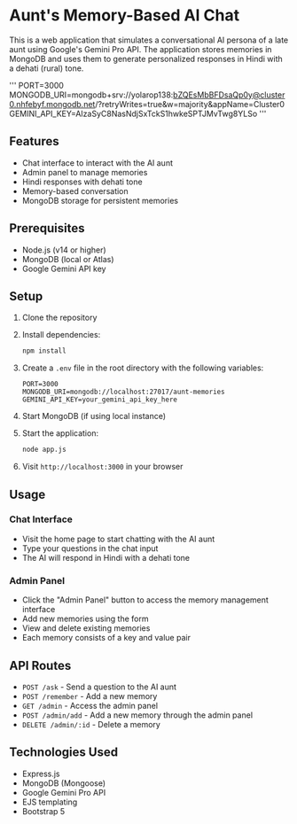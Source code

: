 # Aunt's Memory-Based AI Chat

This is a web application that simulates a conversational AI persona of a late aunt using Google's Gemini Pro API. The application stores memories in MongoDB and uses them to generate personalized responses in Hindi with a dehati (rural) tone.

'''
PORT=3000
MONGODB_URI=mongodb+srv://yolarop138:bZQEsMbBFDsaQp0y@cluster0.nhfebyf.mongodb.net/?retryWrites=true&w=majority&appName=Cluster0
GEMINI_API_KEY=AIzaSyC8NasNdjSxTckS1hwkeSPTJMvTwg8YLSo
'''

## Features

- Chat interface to interact with the AI aunt
- Admin panel to manage memories
- Hindi responses with dehati tone
- Memory-based conversation
- MongoDB storage for persistent memories

## Prerequisites

- Node.js (v14 or higher)
- MongoDB (local or Atlas)
- Google Gemini API key

## Setup

1. Clone the repository
2. Install dependencies:
   ```bash
   npm install
   ```

3. Create a `.env` file in the root directory with the following variables:
   ```
   PORT=3000
   MONGODB_URI=mongodb://localhost:27017/aunt-memories
   GEMINI_API_KEY=your_gemini_api_key_here
   ```

4. Start MongoDB (if using local instance)

5. Start the application:
   ```bash
   node app.js
   ```

6. Visit `http://localhost:3000` in your browser

## Usage

### Chat Interface
- Visit the home page to start chatting with the AI aunt
- Type your questions in the chat input
- The AI will respond in Hindi with a dehati tone

### Admin Panel
- Click the "Admin Panel" button to access the memory management interface
- Add new memories using the form
- View and delete existing memories
- Each memory consists of a key and value pair

## API Routes

- `POST /ask` - Send a question to the AI aunt
- `POST /remember` - Add a new memory
- `GET /admin` - Access the admin panel
- `POST /admin/add` - Add a new memory through the admin panel
- `DELETE /admin/:id` - Delete a memory

## Technologies Used

- Express.js
- MongoDB (Mongoose)
- Google Gemini Pro API
- EJS templating
- Bootstrap 5 
